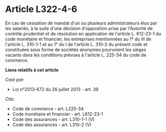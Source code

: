 # Article L322-4-6

En cas de cessation de mandat d'un ou plusieurs administrateurs élus par les salariés, à la suite d'une décision d'opposition
prise par l'Autorité de contrôle prudentiel et de résolution en application de l'article L. 612-23-1 du code monétaire et
financier, les entreprises mentionnées au 1° du III de l'article L. 310-1-1 et au 1° du I de l'article L. 310-2 du présent
code et constituées sous forme de sociétés anonymes pourvoient les sièges vacants dans les conditions prévues à l'article L.
225-34 du code de commerce.

**Liens relatifs à cet article**

_Créé par_:

  - Loi n°2013-672 du 26 juillet 2013 - art. 39

_Cite_:

  - Code de commerce - art. L225-34
  - Code monétaire et financier - art. L612-23-1
  - Code des assurances - art. L310-1-1 (V)
  - Code des assurances - art. L310-2 (V)
